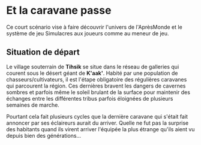 Et la caravane passe
====================

Ce court scénario vise à faire découvrir l'univers de l'AprèsMonde et le système de jeu Simulacres aux joueurs comme au meneur de jeu.

Situation de départ
-------------------

Le village souterrain de __Tihsik__ se situe dans le réseau de galleries qui courent sous le désert géant de __K'aak'__.
Habité par une population de chasseurs/cultivateurs, il est l'étape obligatoire des régulières caravanes qui parcourent la région. Ces dernières bravent les dangers de cavernes sombres et parfois même le soleil brulant de la surface pour maintenir des échanges entre les différentes tribus parfois éloignées de plusieurs semaines de marche. 

Pourtant cela fait plusieurs cycles que la dernière caravane qui s'était fait annoncer par ses éclaireurs aurait du arriver. Quelle ne fut pas la surprise des habitants quand ils virent arriver l'équipée la plus étrange qu'ils aient vu depuis bien des générations...
